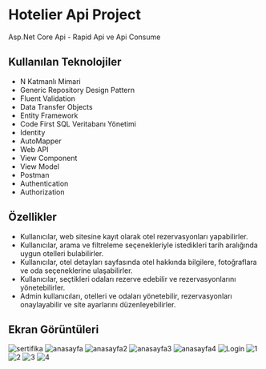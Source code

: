 # Hotelier Api Project 
Asp.Net Core Api - Rapid Api ve Api Consume

## Kullanılan Teknolojiler
- N Katmanlı Mimari
- Generic Repository Design Pattern
- Fluent Validation
- Data Transfer Objects
- Entity Framework
- Code First SQL Veritabanı Yönetimi
- Identity
- AutoMapper
- Web API
- View Component
- View Model
- Postman
- Authentication
- Authorization

## Özellikler

- Kullanıcılar, web sitesine kayıt olarak otel rezervasyonları yapabilirler.
- Kullanıcılar, arama ve filtreleme seçenekleriyle istedikleri tarih aralığında uygun otelleri bulabilirler.
- Kullanıcılar, otel detayları sayfasında otel hakkında bilgilere, fotoğraflara ve oda seçeneklerine ulaşabilirler.
- Kullanıcılar, seçtikleri odaları rezerve edebilir ve rezervasyonlarını yönetebilirler.
- Admin kullanıcıları, otelleri ve odaları yönetebilir, rezervasyonları onaylayabilir ve site ayarlarını düzenleyebilirler.

 ## Ekran Görüntüleri
![sertifika](https://github.com/user-attachments/assets/727b9fda-63b7-4867-9a6b-f7e7d8ba031d)
 ![anasayfa](https://github.com/user-attachments/assets/1576653a-05df-4de0-b861-f8f0c75d6599)
![anasayfa2](https://github.com/user-attachments/assets/ecbda422-881c-458d-88fb-c359719edbf2)
![anasayfa3](https://github.com/user-attachments/assets/b2c168c2-1d28-4923-b042-743368637502)
![anasayfa4](https://github.com/user-attachments/assets/073cade9-045a-4db6-931a-2c106705f67a)
![Login](https://github.com/user-attachments/assets/356f3e07-83f7-4682-90cd-761f30780078)
![1](https://github.com/user-attachments/assets/0b2e5a2e-63fc-494d-bd7e-5264809cd731)
![2](https://github.com/user-attachments/assets/d9eae5bd-e5ee-4f9d-88af-a3c6c84d563f)
![3](https://github.com/user-attachments/assets/570baa6e-ed97-4e7c-9119-df4453e2c10e)
![4](https://github.com/user-attachments/assets/f4c8010d-a7c3-4e9f-8b01-db377f78a89d)

